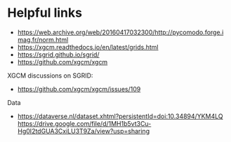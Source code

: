 # Helpful links
* https://web.archive.org/web/20160417032300/http://pycomodo.forge.imag.fr/norm.html
* https://xgcm.readthedocs.io/en/latest/grids.html
* https://sgrid.github.io/sgrid/
* https://github.com/xgcm/xgcm

XGCM discussions on SGRID:

* https://github.com/xgcm/xgcm/issues/109

Data
* https://dataverse.nl/dataset.xhtml?persistentId=doi:10.34894/YKM4LQ
https://drive.google.com/file/d/1MH1b5vt3Cu-Hg0I2tdGUA3CxiLU3T9Za/view?usp=sharing
